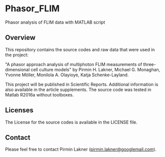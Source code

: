 # Phasor_FLIM
Phasor analysis of FLIM data with MATLAB script

## Overview

This repository contains the source codes and raw data that were used in the project:

"A phasor approach analysis of multiphoton FLIM measurements of three-dimensional cell culture models" by Pirmin H. Lakner, Michael G. Monaghan, Yvonne Möller, Monilola A. Olayioye, Katja Schenke-Layland.

This project will be published in Scientific Reports. Additional information is also available in the article supplements. The source code was tested in Matlab R2016a without toolboxes.

## Licenses

The License for the source codes is available in the LICENSE file. 

## Contact

Please feel free to contact Pirmin Lakner (pirmin.lakner@googlemail.com).
